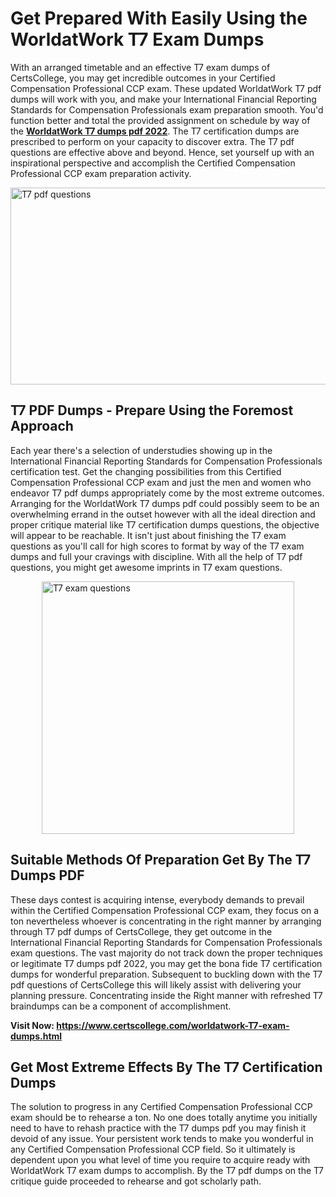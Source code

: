<h1><strong>Get Prepared With Easily Using the WorldatWork T7 Exam Dumps&nbsp;</strong></h1>
<p><span style="font-weight: 400;">With an arranged timetable and an effective  T7 exam dumps of CertsCollege, you may get incredible outcomes in your Certified Compensation Professional CCP exam. These updated WorldatWork T7 pdf dumps will work with you, and make your International Financial Reporting Standards for Compensation Professionals exam preparation smooth. You'd function better and total the provided assignment on schedule by way of the <strong><a href="https://www.certscollege.com/worldatwork-T7-exam-dumps.html">WorldatWork T7 dumps pdf 2022</a></strong>. The T7 certification dumps are prescribed to perform on your capacity to discover extra. The  T7 pdf questions are effective above and beyond. Hence, set yourself up with an inspirational perspective and accomplish the Certified Compensation Professional CCP exam preparation activity.&nbsp;</span></p>
<p><span style="font-weight: 400;"><img style="display: block; margin-left: auto; margin-right: auto;" src="https://i.ibb.co/CPDK3ps/Yellow-and-Blue-Initiative-Blog-Banner.png" alt="T7 pdf questions" width="559" height="315" /></span></p>
<h2><strong>T7 PDF Dumps - Prepare Using the Foremost Approach</strong></h2>
<p><span style="font-weight: 400;">Each year there's a selection of understudies showing up in the International Financial Reporting Standards for Compensation Professionals certification test. Get the changing possibilities from this Certified Compensation Professional CCP exam and just the men and women who endeavor T7 pdf dumps appropriately come by the most extreme outcomes. Arranging for the WorldatWork T7 dumps pdf could possibly seem to be an overwhelming errand in the outset however with all the ideal direction and proper critique material like T7 certification dumps questions, the objective will appear to be reachable. It isn't just about finishing the T7 exam questions as you'll call for high scores to format by way of the T7 exam dumps and full your cravings with discipline. With all the help of T7 pdf questions, you might get awesome imprints in T7 exam questions.</span></p>
<p><span style="font-weight: 400;"><a href="https://tinyurl.com/ya764vhd"><img style="display: block; margin-left: auto; margin-right: auto;" src="https://i.ibb.co/9tMrhdY/Teacher-Appreciation-Invitation.png" alt="T7 exam questions " width="404" height="404" /></a></span></p>
<h2><strong>Suitable Methods Of Preparation Get By The T7 Dumps PDF</strong></h2>
<p><span style="font-weight: 400;">These days contest is acquiring intense, everybody demands to prevail within the Certified Compensation Professional CCP exam, they focus on a ton nevertheless whoever is concentrating in the right manner by arranging through T7 pdf dumps of CertsCollege, they get outcome in the International Financial Reporting Standards for Compensation Professionals exam questions. The vast majority do not track down the proper techniques or legitimate T7 dumps pdf 2022, you may get the bona fide T7 certification dumps for wonderful preparation. Subsequent to buckling down with the  T7 pdf questions of CertsCollege this will likely assist with delivering your planning pressure. Concentrating inside the Right manner with refreshed T7 braindumps can be a component of accomplishment.</span></p>
<p><span style="font-weight: 400;"><strong>Visit Now: <a href="https://www.certscollege.com/worldatwork-T7-exam-dumps.html">https://www.certscollege.com/worldatwork-T7-exam-dumps.html</a></strong></span></p>
<h2><strong>Get Most Extreme Effects By The T7 Certification Dumps</strong></h2>
<p><span style="font-weight: 400;">The solution to progress in any Certified Compensation Professional CCP exam should be to rehearse a ton. No one does totally anytime you initially need to have to rehash practice with the T7 dumps pdf you may finish it devoid of any issue. Your persistent work tends to make you wonderful in any Certified Compensation Professional CCP field. So it ultimately is dependent upon you what level of time you require to acquire ready with WorldatWork T7 exam dumps to accomplish. By the T7 pdf dumps on the T7 critique guide proceeded to rehearse and got scholarly path.</span></p>

